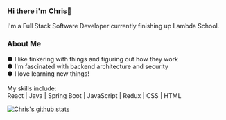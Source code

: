 ### Hi there i'm Chris👋
I'm a Full Stack Software Developer currently finishing up Lambda School.<br />

### About Me
● I like tinkering with things and figuring out how they work <br />
● I'm fascinated with backend architecture and security <br />
● I love learning new things!
<br />
<br />
My skills include:<br />
React | Java | Spring Boot | JavaScript | Redux | CSS | HTML


[![Chris's github stats](https://github-readme-stats.vercel.app/api?username=Cking351&hide=stars&theme=dracula)](https://github.com/anuraghazra/github-readme-stats)


<!--
**Cking351/Cking351** is a ✨ _special_ ✨ repository because its `README.md` (this file) appears on your GitHub profile.

Here are some ideas to get you started:

- 🔭 I’m currently working on ...
- 🌱 I’m currently learning ...
- 👯 I’m looking to collaborate on ...
- 🤔 I’m looking for help with ...
- 💬 Ask me about ...
- 📫 How to reach me: ...
- 😄 Pronouns: ...
- ⚡ Fun fact: ...
-->
